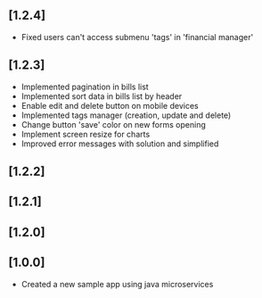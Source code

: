 ## [1.2.4]

- Fixed users can't access submenu 'tags' in 'financial manager'

## [1.2.3]

- Implemented pagination in bills list
- Implemented sort data in bills list by header
- Enable edit and delete button on mobile devices
- Implemented tags manager (creation, update and delete)
- Change button 'save' color on new forms opening
- Implement screen resize for charts
- Improved error messages with solution and simplified

## [1.2.2]

## [1.2.1]

## [1.2.0]

## [1.0.0]

- Created a new sample app using java microservices